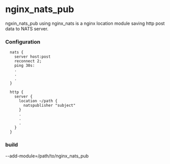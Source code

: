 nginx_nats_pub
==========

ngxin_nats_pub using nginx_nats is a nginx location module saving http post data to NATS server.

### Configuration

```nginx
  nats {
    server host:post
    reconnect 2;
    ping 30s:
    .
    .
    .
  }

  http {
    server {
      location ~/path {
        natspublisher "subject"
      }
      .
      .
      .
    }
  }
```

### build
--add-module=/path/to/nginx_nats_pub
